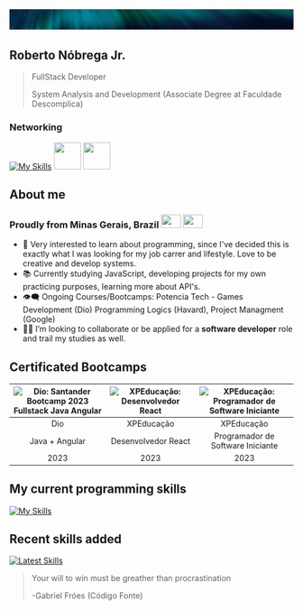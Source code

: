 <img src="/300pexels-stein-egil-liland-3374210.jpg" alt="Aurora Boreal">

## Roberto Nóbrega Jr.

> FullStack Developer
>
> System Analysis and Development (Associate Degree at Faculdade Descomplica)

### Networking
[![My Skills](https://skillicons.dev/icons?i=linkedin&theme=dark)](https://www.linkedin.com/in/devrenj/)
<a href="https://renj.dev.br/"><img src="https://cdn-icons-png.flaticon.com/64/10255/10255104.png" width="48px" height="48px"></a>
<a href="mailto:devrenjbr@gmail.com"> <img src="https://cdn-icons-png.flaticon.com/64/831/831306.png" width="48px" height="48px"></a>

## About me
### Proudly from Minas Gerais, Brazil <img src="https://i.redd.it/45jp2fwxiz821.png"  width="35px" height="24px" /> <img src="https://www.gov.br/planalto/pt-br/conheca-a-presidencia/acervo/simbolos-nacionais/bandeira/bandeiranacionalbrasil_.jpg" width="35px" height="24px" />
- :eyes: Very interested to learn about programming, since I've decided this is exactly what I was looking for my job carrer and lifestyle. Love to be creative and develop systems.
- :books: Currently studying JavaScript, developing projects for my own practicing purposes, learning more about API's.
- :eye_speech_bubble: Ongoing Courses/Bootcamps: Potencia Tech - Games Development (Dio) Programming Logics (Havard), Project Managment (Google)
- :man_technologist: I’m looking to collaborate or be applied for a **software developer** role and trail my studies as well.

## Certificated Bootcamps

|<img src="https://hermes.dio.me/tracks/afebe5ed-2b18-438a-95b0-2c971e9aeff9.png" width="111px" heigth="120px" alt="Dio: Santander Bootcamp 2023 Fullstack Java Angular"/>|<img src="https://igti-one-click-v2.azurewebsites.net/assets/images/bootcamp/34.svg" height="120px" width="120px" alt="XPEducação: Desenvolvedor React"/>|<img src="https://igti-one-click-v2.azurewebsites.net/assets/images/bootcamp/27.svg" height="150px" width="150px" alt="XPEducação: Programador de Software Iniciante"/>|
|:---:|:---:|:---:|
|Dio|XPEducação|XPEducação|
|Java + Angular|Desenvolvedor React|Programador de Software Iniciante|
|2023|2023|2023|


## My current programming skills
[![My Skills](https://skillicons.dev/icons?i=vscode,html,css,javascript,react,nodejs,java,cpp,python,git,md,mysql&theme=dark)](https://skillicons.dev)

## Recent skills added
[![Latest Skills](https://skillicons.dev/icons?i=angular,spring,mongo&theme=dark)](https://skillicons.dev)

> Your will to win must be greather than procrastination
> 
> -Gabriel Fróes (Código Fonte)
